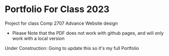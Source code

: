 # Portfolio For Class 2023 
Project for class Comp 2707 Advance Website design
- Please Note that the PDF does not work with github pages, and will only work with a local version


Under Construction: Going to update this so it's my full Portfolio
